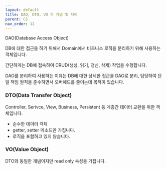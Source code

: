 ```yaml
---
layout: default
title: DAO, DTO, VO 각 개념 및 차이
parent: CS
nav_order: 12
---
```


DAO(Database Access Object)

DB에 대한 접근을 하기 위해서  Domain에서 비즈니스 로직을 분리하기 위해 사용하는 객체입니다.

간단하게는 DB에 접속하여 CRUD(생성, 읽기, 갱신, 삭제) 작업을 수행합니다. 

DAO를 분리하여 사용하는 이유는 DB에 대한 상세한 접근을 DAO로 분리, 담당하여  단일 책임 원칙을 준수하면서 오버헤드를 줄이는데 목적이 있습니다.



### DTO(Data Transfer Object)

Controller, Serivce, View, Business, Persistent 등 계층간 데이터 교환을 위한 객체입니다.

- 순수한 데이터 객체
- getter, setter 메소드만 가집니다.
- 로직을 포함하고 있지 않습니다.



### VO(Value Object)

DTO와 동일한 개념이지만 read only 속성을 가집니다.



